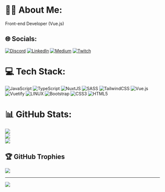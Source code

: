 # 🐱‍💻 About Me:
Front-end Developer (Vue.js)


## 🌐 Socials:
[![Discord](https://img.shields.io/badge/Discord-%237289DA.svg?logo=discord&logoColor=white)](https://discord.gg/armin#9762) [![LinkedIn](https://img.shields.io/badge/LinkedIn-%230077B5.svg?logo=linkedin&logoColor=white)](https://linkedin.com/in/armin-sabaghi) [![Medium](https://img.shields.io/badge/Medium-12100E?logo=medium&logoColor=white)](https://medium.com/@Arminsb) [![Twitch](https://img.shields.io/badge/Twitch-%239146FF.svg?logo=Twitch&logoColor=white)](https://twitch.tv/Rminito) 

# 💻 Tech Stack:
![JavaScript](https://img.shields.io/badge/javascript-%23323330.svg?style=for-the-badge&logo=javascript&logoColor=%23F7DF1E) ![TypeScript](https://img.shields.io/badge/typescript-%23007ACC.svg?style=for-the-badge&logo=typescript&logoColor=white) ![NuxtJS](https://img.shields.io/badge/Nuxt-black?style=for-the-badge&logo=nuxt.js&logoColor=white) ![SASS](https://img.shields.io/badge/SASS-hotpink.svg?style=for-the-badge&logo=SASS&logoColor=white) ![TailwindCSS](https://img.shields.io/badge/tailwindcss-%2338B2AC.svg?style=for-the-badge&logo=tailwind-css&logoColor=white) ![Vue.js](https://img.shields.io/badge/vuejs-%2335495e.svg?style=for-the-badge&logo=vuedotjs&logoColor=%234FC08D) ![Vuetify](https://img.shields.io/badge/Vuetify-1867C0?style=for-the-badge&logo=vuetify&logoColor=AEDDFF) ![LINUX](https://img.shields.io/badge/Linux-FCC624?style=for-the-badge&logo=linux&logoColor=black) ![Bootstrap](https://img.shields.io/badge/bootstrap-%23563D7C.svg?style=for-the-badge&logo=bootstrap&logoColor=white) ![CSS3](https://img.shields.io/badge/css3-%231572B6.svg?style=for-the-badge&logo=css3&logoColor=white) ![HTML5](https://img.shields.io/badge/html5-%23E34F26.svg?style=for-the-badge&logo=html5&logoColor=white)
# 📊 GitHub Stats:
![](https://github-readme-stats.vercel.app/api?username=arminsb&theme=dark&hide_border=false&include_all_commits=true&count_private=true)<br/>
![](https://github-readme-streak-stats.herokuapp.com/?user=arminsb&theme=dark&hide_border=false)<br/>
![](https://github-readme-stats.vercel.app/api/top-langs/?username=arminsb&theme=dark&hide_border=false&include_all_commits=true&count_private=true&layout=compact)

## 🏆 GitHub Trophies
![](https://github-profile-trophy.vercel.app/?username=arminsb&theme=darkhub&no-frame=true&no-bg=true&margin-w=4)

---
[![](https://visitcount.itsvg.in/api?id=arminsb&icon=2&color=3)](https://visitcount.itsvg.in)

<!-- Proudly created with GPRM ( https://gprm.itsvg.in ) -->
